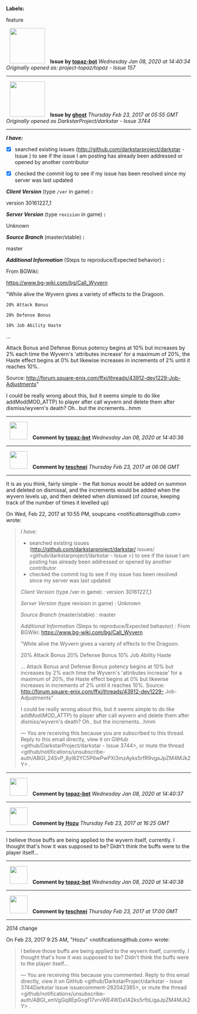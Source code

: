 **Labels:**

feature



<a href="https://github.com/topaz-bot"><img src="https://avatars3.githubusercontent.com/u/59651103?v=4" width="96" height="96" hspace="10"></img></a> **Issue by [topaz-bot](https://github.com/topaz-bot)**
_Wednesday Jan 08, 2020 at 14:40:34_
_Originally opened as: project-topaz/topaz - Issue 157_

----

<a href="https://github.com/ghost"><img src="https://avatars3.githubusercontent.com/u/10137?v=4"  width="96" height="96" hspace="10"></img></a> **Issue by [ghost](https://github.com/ghost)**
_Thursday Feb 23, 2017 at 05:55 GMT_
_Originally opened as DarkstarProject/darkstar - Issue 3744_

----

<!-- remove space and mark with 'x' between [] -->

**_I have:_**

- [x] searched existing issues (http://github.com/darkstarproject/darkstar - Issue ) to see if the issue I am posting has already been addressed or opened by another contributor
- [x] checked the commit log to see if my issue has been resolved since my server was last updated


<!-- Issues will be closed without being looked into if the following information is missing (unless its not applicable). -->

**_Client Version_** (type `/ver` in game) **:**
version 30161227_1


**_Server Version_** (type `revision` in game) **:**
Unknown


**_Source Branch_** (master/stable) **:**
master


**_Additional Information_** (Steps to reproduce/Expected behavior) **:**
From BGWiki:
 https://www.bg-wiki.com/bg/Call_Wyvern

"While alive the Wyvern gives a variety of effects to the Dragoon.

    20% Attack Bonus
    20% Defense Bonus
    10% Job Ability Haste
...
Attack Bonus and Defense Bonus potency begins at 10% but increases by 2% each time the Wyvern's 'attributes increase' for a maximum of 20%, the Haste effect begins at 0% but likewise increases in increments of 2% until it reaches 10%.
Source: http://forum.square-enix.com/ffxi/threads/43912-dev1229-Job-Adjustments"

I could be really wrong about this, but it seems simple to do like addMod(MOD_ATTP) to player after call wyvern and delete them after dismiss/wyvern's death? Oh.. but the increments...hmm




----
<a href="https://github.com/topaz-bot"><img src="https://avatars3.githubusercontent.com/u/59651103?v=4" width="48" height="48" hspace="10"></img></a> **Comment by [topaz-bot](https://github.com/topaz-bot)**
_Wednesday Jan 08, 2020 at 14:40:36_

----

<a href="https://github.com/teschnei"><img src="https://avatars3.githubusercontent.com/u/1149183?v=4"  width="48" height="48" hspace="10"></img></a> **Comment by [teschnei](https://github.com/teschnei)**
_Thursday Feb 23, 2017 at 06:06 GMT_

----

It is as you think, fairly simple - the flat bonus would be added on summon
and deleted on dismissal, and the increments would be added when the wyvern
levels up, and then deleted when dismissed (of course, keeping track of the
number of times it levelled up)

On Wed, Feb 22, 2017 at 10:55 PM, soupcans <notificationsgithub.com> wrote:

> *I have:*
>
>    - searched existing issues (http://github.com/darkstarproject/darkstar/
>    issues/ <github/darkstarproject/darkstar - Issue >) to see
>    if the issue I am posting has already been addressed or opened by another
>    contributor
>    - checked the commit log to see if my issue has been resolved since my
>    server was last updated
>
> *Client Version* (type /ver in game) *:*
> version 30161227_1
>
> *Server Version* (type revision in game) *:*
> Unknown
>
> *Source Branch* (master/stable) *:*
> master
>
> *Additional Information* (Steps to reproduce/Expected behavior) *:*
> From BGWiki:
> https://www.bg-wiki.com/bg/Call_Wyvern
>
> "While alive the Wyvern gives a variety of effects to the Dragoon.
>
> 20% Attack Bonus
> 20% Defense Bonus
> 10% Job Ability Haste
>
> ...
> Attack Bonus and Defense Bonus potency begins at 10% but increases by 2%
> each time the Wyvern's 'attributes increase' for a maximum of 20%, the
> Haste effect begins at 0% but likewise increases in increments of 2% until
> it reaches 10%.
> Source: http://forum.square-enix.com/ffxi/threads/43912-dev1229-
> Job-Adjustments"
>
> I could be really wrong about this, but it seems simple to do like
> addMod(MOD_ATTP) to player after call wyvern and delete them after
> dismiss/wyvern's death? Oh.. but the increments...hmm
>
> —
> You are receiving this because you are subscribed to this thread.
> Reply to this email directly, view it on GitHub
> <github/DarkstarProject/darkstar - Issue 3744>, or mute the
> thread
> <github/notifications/unsubscribe-auth/ABGI_24SvP_8yI82YC5P6wPwPXi3mzAyks5rfR9vgaJpZM4MJk2Y>
> .
>




----
<a href="https://github.com/topaz-bot"><img src="https://avatars3.githubusercontent.com/u/59651103?v=4" width="48" height="48" hspace="10"></img></a> **Comment by [topaz-bot](https://github.com/topaz-bot)**
_Wednesday Jan 08, 2020 at 14:40:37_

----

<a href="https://github.com/Hozu"><img src="https://avatars3.githubusercontent.com/u/12777366?v=4"  width="48" height="48" hspace="10"></img></a> **Comment by [Hozu](https://github.com/Hozu)**
_Thursday Feb 23, 2017 at 16:25 GMT_

----

I believe those buffs are being applied to the wyvern itself, currently. I thought that's how it was supposed to be? Didn't think the buffs were to the player itself...



----
<a href="https://github.com/topaz-bot"><img src="https://avatars3.githubusercontent.com/u/59651103?v=4" width="48" height="48" hspace="10"></img></a> **Comment by [topaz-bot](https://github.com/topaz-bot)**
_Wednesday Jan 08, 2020 at 14:40:38_

----

<a href="https://github.com/teschnei"><img src="https://avatars3.githubusercontent.com/u/1149183?v=4"  width="48" height="48" hspace="10"></img></a> **Comment by [teschnei](https://github.com/teschnei)**
_Thursday Feb 23, 2017 at 17:00 GMT_

----

2014 change

On Feb 23, 2017 9:25 AM, "Hozu" <notificationsgithub.com> wrote:

> I believe those buffs are being applied to the wyvern itself, currently. I
> thought that's how it was supposed to be? Didn't think the buffs were to
> the player itself...
>
> —
> You are receiving this because you commented.
> Reply to this email directly, view it on GitHub
> <github/DarkstarProject/darkstar - Issue 3744Darkstar Issue issuecomment-282042385>,
> or mute the thread
> <github/notifications/unsubscribe-auth/ABGI_xmVgGq8EpGogf17vrvWE4WDa1A2ks5rfbLigaJpZM4MJk2Y>
> .
>


